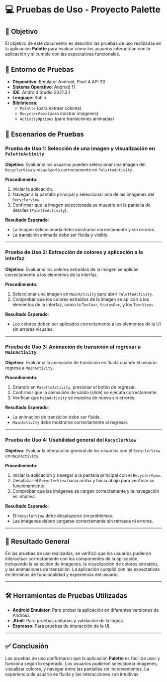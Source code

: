 # 💻 Pruebas de Uso - Proyecto Palette

## 📌 Objetivo
El objetivo de este documento es describir las pruebas de uso realizadas en la aplicación **Palette** para evaluar cómo los usuarios interactúan con la aplicación y si cumple con las expectativas funcionales.

## 🚀 Entorno de Pruebas
- **Dispositivo**: Emulator Android, Pixel 4 API 30
- **Sistema Operativo**: Android 11
- **IDE**: Android Studio 2021.3.1
- **Lenguaje**: Kotlin
- **Bibliotecas**:
    - `Palette` (para extraer colores)
    - `RecyclerView` (para mostrar imágenes)
    - `ActivityOptions` (para transiciones animadas)

## 📝 Escenarios de Pruebas

### Prueba de Uso 1: Selección de una imagen y visualización en `PaletteActivity`

**Objetivo**: Evaluar si los usuarios pueden seleccionar una imagen del `RecyclerView` y visualizarla correctamente en `PaletteActivity`.

**Procedimiento**:
1. Iniciar la aplicación.
2. Navegar a la pantalla principal y seleccionar una de las imágenes del `RecyclerView`.
3. Confirmar que la imagen seleccionada se muestra en la pantalla de detalles (`PaletteActivity`).

**Resultado Esperado**:
- La imagen seleccionada debe mostrarse correctamente y sin errores.
- La transición animada debe ser fluida y visible.

---

### Prueba de Uso 2: Extracción de colores y aplicación a la interfaz

**Objetivo**: Evaluar si los colores extraídos de la imagen se aplican correctamente a los elementos de la interfaz.

**Procedimiento**:
1. Seleccionar una imagen en `MainActivity` para abrir `PaletteActivity`.
2. Comprobar que los colores extraídos de la imagen se aplican a los elementos de la interfaz, como la `Toolbar`, `StatusBar`, y los `TextViews`.

**Resultado Esperado**:
- Los colores deben ser aplicados correctamente a los elementos de la UI sin errores visuales.

---

### Prueba de Uso 3: Animación de transición al regresar a `MainActivity`

**Objetivo**: Evaluar si la animación de transición es fluida cuando el usuario regresa a `MainActivity`.

**Procedimiento**:
1. Estando en `PaletteActivity`, presionar el botón de regresar.
2. Confirmar que la animación de salida (slide) se ejecuta correctamente.
3. Verificar que `MainActivity` se muestra de nuevo sin errores.

**Resultado Esperado**:
- La animación de transición debe ser fluida.
- `MainActivity` debe mostrarse correctamente al regresar.

---

### Prueba de Uso 4: Usabilidad general del `RecyclerView`

**Objetivo**: Evaluar la interacción general de los usuarios con el `RecyclerView` en `MainActivity`.

**Procedimiento**:
1. Iniciar la aplicación y navegar a la pantalla principal con el `RecyclerView`.
2. Desplazar el `RecyclerView` hacia arriba y hacia abajo para verificar su funcionamiento.
3. Comprobar que las imágenes se cargan correctamente y la navegación es intuitiva.

**Resultado Esperado**:
- El `RecyclerView` debe desplazarse sin problemas.
- Las imágenes deben cargarse correctamente sin retrasos ni errores.

---

## 🧩 Resultado General

En las pruebas de uso realizadas, se verificó que los usuarios pudieron interactuar correctamente con los componentes de la aplicación, incluyendo la selección de imágenes, la visualización de colores extraídos, y las animaciones de transición. La aplicación cumplió con las expectativas en términos de funcionalidad y experiencia del usuario.

---

## 🛠️ Herramientas de Pruebas Utilizadas

- **Android Emulator**: Para probar la aplicación en diferentes versiones de Android.
- **JUnit**: Para pruebas unitarias y validación de la lógica.
- **Espresso**: Para pruebas de interacción de la UI.

---

## ✅ Conclusión

Las pruebas de uso confirmaron que la aplicación **Palette** es fácil de usar y funciona según lo esperado. Los usuarios pudieron seleccionar imágenes, visualizar colores, y navegar entre las pantallas sin inconvenientes. La experiencia de usuario es fluida y las interacciones son intuitivas.
